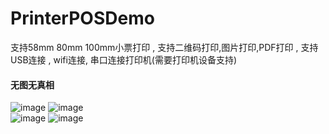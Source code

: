 # PrinterPOSDemo
支持58mm 80mm 100mm小票打印 , 支持二维码打印,图片打印,PDF打印 , 支持USB连接 , wifi连接, 串口连接打印机(需要打印机设备支持)

#### 无图无真相<br/>
![image](https://github.com/juesai2015/PrinterPOSDemo/tree/master/screenshot/Screenshot1.png)
![image](https://github.com/juesai2015/PrinterPOSDemo/tree/master/screenshot/Screenshot2.png)<br/>
![image](https://github.com/juesai2015/PrinterPOSDemo/tree/master/screenshot/1538187574944.gif)
![image](https://github.com/juesai2015/PrinterPOSDemo/tree/master/screenshot/1538188537894.jpg)



